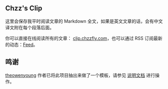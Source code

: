 ## Chzz's Clip

这里会保存我平时阅读文章的 Markdown 全文，如果是英文文章的话，会有中文译文附在每个段落后面。

你可以直接在线阅读所有的文章： [clip.chzzfly.com](https://clip.chzzfly.com)，也可以通过 RSS 订阅最新的动态：[Feed](https://clip.chzzfly.com/feed.xml)。

## 鸣谢

[theowenyoung](https://github.com/theowenyoung)
作者已将此项目抽出来做了一个模板，请参见 [说明文档](https://github.com/theowenyoung/clip-template) 进行操作。
